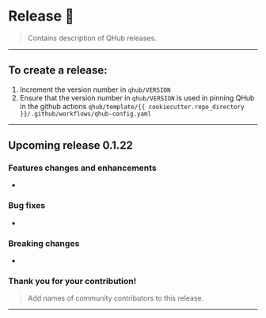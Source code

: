 # Release :tada:
> Contains description of QHub releases.
---
## To create a release:

1. Increment the version number in `qhub/VERSION`
2. Ensure that the version number in `qhub/VERSION` is used in pinning QHub in the github actions 
`qhub/template/{{ cookiecutter.repo_directory }}/.github/workflows/qhub-config.yaml`
---
## Upcoming release 0.1.22
### Features changes and enhancements
* 
### Bug fixes
* 
### Breaking changes
* 
### Thank you for your contribution!
> Add names of community contributors to this release.
---
